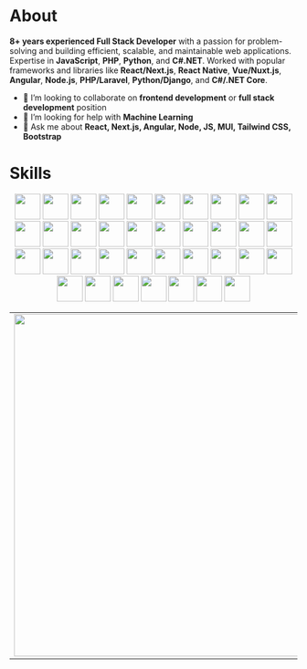 # About
**8+ years experienced Full Stack Developer** with a passion for problem-solving and building efficient, scalable, and maintainable web applications. Expertise in **JavaScript**, **PHP**, **Python**, and **C#.NET**. Worked with popular frameworks and libraries like **React/Next.js**, **React Native**, **Vue/Nuxt.js**, **Angular**, **Node.js**, **PHP/Laravel**, **Python/Django**, and **C#/.NET Core**.

- 👯 I’m looking to collaborate on **frontend development** or **full stack development** position
- 🤔 I’m looking for help with **Machine Learning**
- 💬 Ask me about **React, Next.js, Angular, Node, JS, MUI, Tailwind CSS, Bootstrap**

# Skills
<p align="center">
	<img src="https://cdn.jsdelivr.net/gh/devicons/devicon/icons/react/react-original.svg" height="45" />
	<img src="https://cdn.jsdelivr.net/gh/devicons/devicon/icons/nextjs/nextjs-original.svg" height="45" />
	<img src="https://cdn.jsdelivr.net/gh/devicons/devicon/icons/vuejs/vuejs-original.svg" height="45" />
	<img src="https://cdn.jsdelivr.net/gh/devicons/devicon/icons/nuxtjs/nuxtjs-original.svg" height="45" />
	<img src="https://cdn.jsdelivr.net/gh/devicons/devicon/icons/angularjs/angularjs-original.svg" height="45" />
	<img src="https://cdn.jsdelivr.net/gh/devicons/devicon/icons/redux/redux-original.svg" height="45" />
	<img src="https://cdn.jsdelivr.net/gh/devicons/devicon/icons/materialui/materialui-original.svg" height="45" />
	<img src="https://cdn.jsdelivr.net/gh/devicons/devicon/icons/tailwindcss/tailwindcss-original-wordmark.svg" height="45" />
	<img src="https://cdn.jsdelivr.net/gh/devicons/devicon/icons/bootstrap/bootstrap-original.svg" height="45" />
	<img src="https://cdn.jsdelivr.net/gh/devicons/devicon/icons/laravel/laravel-plain.svg" height="45" />
	<img src="https://cdn.jsdelivr.net/gh/devicons/devicon/icons/nodejs/nodejs-original.svg" height="45" />
	<img src="https://cdn.jsdelivr.net/gh/devicons/devicon/icons/express/express-original.svg" height="45" />
	<img src="https://cdn.jsdelivr.net/gh/devicons/devicon/icons/django/django-plain.svg" height="45" />
	<img src="https://cdn.jsdelivr.net/gh/devicons/devicon/icons/dotnetcore/dotnetcore-original.svg"  height="45" />
	<img src="https://cdn.jsdelivr.net/gh/devicons/devicon/icons/javascript/javascript-original.svg" height="45" />
	<img src="https://cdn.jsdelivr.net/gh/devicons/devicon/icons/typescript/typescript-original.svg" height="45" />
	<img src="https://cdn.jsdelivr.net/gh/devicons/devicon/icons/php/php-original.svg" height="45" />
	<img src="https://cdn.jsdelivr.net/gh/devicons/devicon/icons/python/python-original.svg" height="45" />
	<img src="https://cdn.jsdelivr.net/gh/devicons/devicon/icons/csharp/csharp-original.svg" height="45" />
	<img src="https://cdn.jsdelivr.net/gh/devicons/devicon/icons/css3/css3-original.svg" height="45" />
	<img src="https://cdn.jsdelivr.net/gh/devicons/devicon/icons/html5/html5-original.svg" height="45" />
	<img src="https://cdn.jsdelivr.net/gh/devicons/devicon/icons/less/less-plain-wordmark.svg" height="45" />  
	<img src="https://cdn.jsdelivr.net/gh/devicons/devicon/icons/mongodb/mongodb-original.svg" height="45" />
	<img src="https://cdn.jsdelivr.net/gh/devicons/devicon/icons/postgresql/postgresql-original.svg" height="45" />
	<img src="https://cdn.jsdelivr.net/gh/devicons/devicon/icons/npm/npm-original-wordmark.svg" height="45" />
	<img src="https://cdn.jsdelivr.net/gh/devicons/devicon/icons/graphql/graphql-plain.svg" height="45" />
  <img src="https://cdn.jsdelivr.net/gh/devicons/devicon/icons/firebase/firebase-plain.svg" height="45" />
	<img src="https://cdn.jsdelivr.net/gh/devicons/devicon/icons/webstorm/webstorm-original.svg" height="45" />
	<img src="https://cdn.jsdelivr.net/gh/devicons/devicon/icons/phpstorm/phpstorm-original.svg" height="45" />
	<img src="https://cdn.jsdelivr.net/gh/devicons/devicon/icons/pycharm/pycharm-original.svg" height="45" />
	<img src="https://cdn.jsdelivr.net/gh/devicons/devicon/icons/visualstudio/visualstudio-plain.svg" height="45" />
	<img src="https://cdn.jsdelivr.net/gh/devicons/devicon/icons/github/github-original.svg" height="45" />
	<img src="https://cdn.jsdelivr.net/gh/devicons/devicon/icons/docker/docker-original.svg" height="45" />
	<img src="https://cdn.jsdelivr.net/gh/devicons/devicon/icons/jira/jira-original.svg" height="45" />
	<img src="https://cdn.jsdelivr.net/gh/devicons/devicon/icons/amazonwebservices/amazonwebservices-original.svg" height="45" />
	<img src="https://cdn.jsdelivr.net/gh/devicons/devicon/icons/heroku/heroku-original.svg" height="45" />
	<img src="https://cdn.jsdelivr.net/gh/devicons/devicon/icons/digitalocean/digitalocean-original.svg" height="45" />
</p>

<center>
  <table>
    <tr>
        <td>
          <img width="600px" align="center" 
               src="https://github-readme-stats.vercel.app/api/top-langs/?username=anthonymedinawork&hide=html,makefile,vhdl,c,qmake,css&langs_count=6&layout=compact&theme=dracula" />
      </td>
    </tr>   
  </table>
</center>

